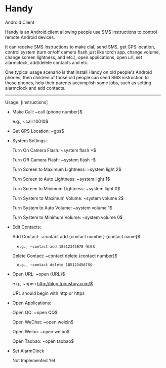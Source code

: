 # Handy
Android Client

Handy is an Android client allowing people use SMS instructions to control remote Android devices. 

It can receive SMS instructions to make dial, send SMS, get GPS location, control system (turn on/off camera flash just like torch app, change volume, change screen lightness, and etc.), open applications, open url, set alarmclock, add/delete contacts and etc.

One typical usage scenario is that install Handy on old people's Android phones, then children of those old people can send SMS instruction to those phones, help their parents accomplish some   jobs, such as setting alarmclock and add contacts.


---

Usage: [instructions]

- Make Call: ~call {phone number}$ 

	e.g., ~call 10010$
	
- Get GPS Location: ~gps$

- System Settings:
	
	Turn On Camera Flash: ~system flash +$
	
	Turn Off Camera Flash: ~system flash -$
	
	Turn Screen to Maximum Lightness: ~system light 2$
	
	Turn Screen to Auto Lightness: ~system light 1$
	
	Turn Screen to Minimum Lightness: ~system light 0$
	
	Turn System to Maximum Volume: ~system volume 2$
	
	Turn System to Auto Volume: ~system volume 1$
	
	Turn System to Minimum Volume: ~system volume 0$
	
- Edit Contacts:

	Add Contact: ~contact add {contact number} {contact name}$
	
		e.g., ~contact add 18512345678 张三$
	
	Delete Contact: ~contact delete {contact number}$
	
		e.g., ~contact delete 18512345678$
	
- Open URL: ~open {URL}$
	
	e.g., ~open http://blog.tpircsboy.com/$
	
	URL should begin with http or https 
	
- Open Applications:
	
	Open QQ: ~open QQ$
	
	Open WeChat: ~open weixin$
	
	Open Weibo: ~open weibo$
	
	Open Taobao: ~open taobao$
	
- Set AlarmClock

	Not Implemented Yet
	

	
 	
	 
	